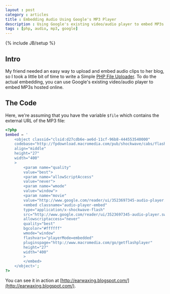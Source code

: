 ```yaml
---
layout : post
category : articles
title : Embedding Audio Using Google's MP3 Player
description : Using Google's existing video/audio player to embed MP3s hosted online on your blog or website.
tags : [php, audio, mp3, google]
---
```

{% include JB/setup %}

## Intro
My friend needed an easy way to upload and embed audio clips to her blog, so I
took a little bit of time to write a Simple [PHP File
Uploader](/articles/2009/08/11/php-file-uploader). To do the actual embedding,
you can use Google's existing video/audio player to embed MP3s hosted online.

## The Code
Here, we're assuming that you have the variable `$file` which contains the
external URL of the MP3 file:

```php
<?php
$embed = '
    <object classid="clsid:d27cdb6e-ae6d-11cf-96b8-444553540000"
    codebase="http://fpdownload.macromedia.com/pub/shockwave/cabs/flash/swflash.cab#version=7,0,0,0"
    align="middle"
    height="27"
    width="400"
    >
        <param name="quality"
        value="best">
        <param name="allowScriptAccess"
        value="never">
        <param name="wmode"
        value="window">
        <param name="movie"
        value="http://www.google.com/reader/ui/3523697345-audio-player.swf?audioUrl=' . $file . '">
        <embed classname="audio-player-embed"
        type="application/x-shockwave-flash"
        src="http://www.google.com/reader/ui/3523697345-audio-player.swf?audioUrl=' . $file . '"
        allowscriptaccess="never"
        quality="best"
        bgcolor="#ffffff"
        wmode="window"
        flashvars="playerMode=embedded"
        pluginspage="http://www.macromedia.com/go/getflashplayer"
        height="27"
        width="400"
        >
        </embed>
    </object>';
?>
```

You can see it in action at [http://earwaxing.blogspot.com/](http://earwaxing.blogspot.com/).
